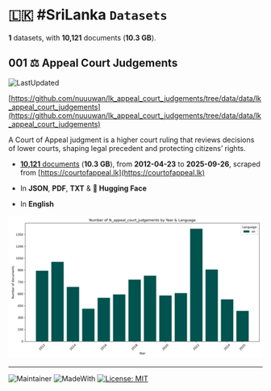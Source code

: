 # 🇱🇰 #SriLanka `Datasets`

**1** datasets, with **10,121** documents (**10.3 GB**).

## 001 ⚖️ Appeal Court Judgements

![LastUpdated](https://img.shields.io/badge/last_updated-2025--09--26_14:24:08-green)

[https://github.com/nuuuwan/lk_appeal_court_judgements/tree/data/data/lk_appeal_court_judgements](https://github.com/nuuuwan/lk_appeal_court_judgements/tree/data/data/lk_appeal_court_judgements)

A Court of Appeal judgment is a higher court ruling that reviews decisions of lower courts, shaping legal precedent and protecting citizens’ rights.

- [**10,121** documents](https://github.com/nuuuwan/lk_appeal_court_judgements/tree/data/data/lk_appeal_court_judgements) (**10.3 GB**), from **2012-04-23** to **2025-09-26**, scraped from [https://courtofappeal.lk](https://courtofappeal.lk)

- In **JSON**, **PDF**, **TXT** & **🤗 Hugging Face**

- In **English**

![Chart](https://raw.githubusercontent.com/nuuuwan/lk_appeal_court_judgements/refs/heads/data/data/lk_appeal_court_judgements/docs_by_year_and_lang.png)

---

![Maintainer](https://img.shields.io/badge/maintainer-nuuuwan-red)
![MadeWith](https://img.shields.io/badge/made_with-python-blue)
[![License: MIT](https://img.shields.io/badge/License-MIT-yellow.svg)](https://opensource.org/licenses/MIT)
